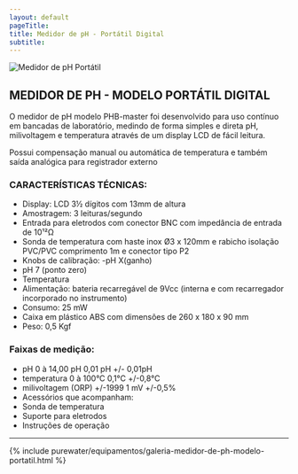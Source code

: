 ```yaml
---
layout: default
pageTitle: 
title: Medidor de pH - Portátil Digital
subtitle: 
---
```


<img class="img-responsive pull-right" style="max-width: 100%;" src="../../website/images/box_medidor-ph-portatil.png" alt="Medidor de pH Portátil">


## MEDIDOR DE PH - MODELO PORTÁTIL DIGITAL
      
O medidor de pH modelo PHB-master foi desenvolvido para uso contínuo em bancadas de laboratório, medindo de forma simples e direta pH, milivoltagem e temperatura através de um display LCD de fácil leitura.

Possui compensação manual ou automática de temperatura e também saída analógica para registrador externo 

### CARACTERÍSTICAS TÉCNICAS:

- Display: LCD 3½ dígitos com 13mm de altura
- Amostragem: 3 leituras/segundo
- Entrada para eletrodos com conector BNC com impedância de entrada de 10¹²Ω
- Sonda de temperatura com haste inox Ø3 x 120mm e rabicho isolação PVC/PVC comprimento 1m e conector tipo P2
- Knobs de calibração: -pH X(ganho)
- pH 7 (ponto zero)
- Temperatura
- Alimentação: bateria recarregável de 9Vcc (interna e com recarregador incorporado no instrumento)
- Consumo: 25 mW
- Caixa em plástico ABS com dimensões de 260 x 180 x 90 mm
- Peso: 0,5 Kgf

### Faixas de medição:

- pH 0 à 14,00 pH 0,01 pH +/- 0,01pH
- temperatura 0 à 100°C 0,1°C +/-0,8°C
- milivoltagem (ORP) +/-1999 1 mV +/-0,5%
- Acessórios que acompanham:
- Sonda de temperatura
- Suporte para eletrodos
- Instruções de operação
______________________________________________________________________________________________________________
{% include purewater/equipamentos/galeria-medidor-de-ph-modelo-portatil.html %}
